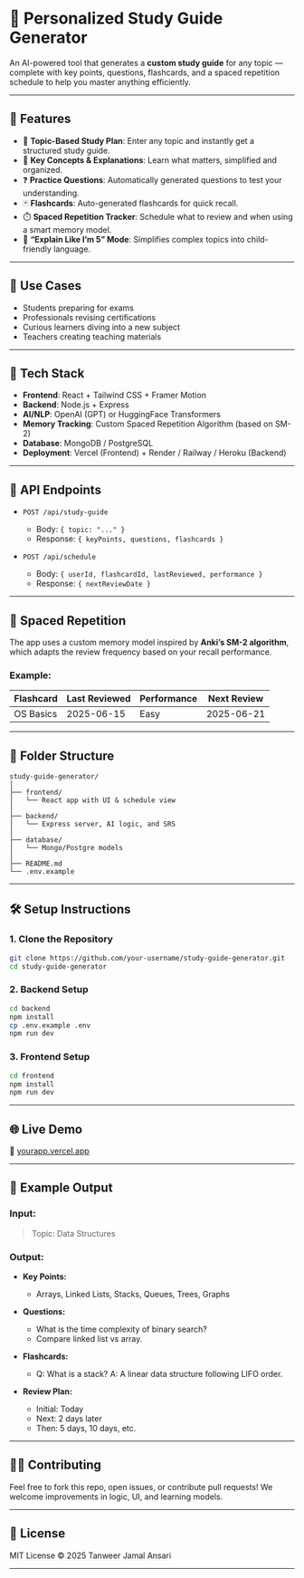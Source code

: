 # 📘 Personalized Study Guide Generator

An AI-powered tool that generates a **custom study guide** for any topic — complete with key points, questions, flashcards, and a spaced repetition schedule to help you master anything efficiently.

---

## 🧠 Features

* 🎯 **Topic-Based Study Plan**: Enter any topic and instantly get a structured study guide.
* 📝 **Key Concepts & Explanations**: Learn what matters, simplified and organized.
* ❓ **Practice Questions**: Automatically generated questions to test your understanding.
* 🃏 **Flashcards**: Auto-generated flashcards for quick recall.
* ⏱️ **Spaced Repetition Tracker**: Schedule what to review and when using a smart memory model.
* 🧒 **“Explain Like I’m 5” Mode**: Simplifies complex topics into child-friendly language.

---

## 📌 Use Cases

* Students preparing for exams
* Professionals revising certifications
* Curious learners diving into a new subject
* Teachers creating teaching materials

---

## 🔧 Tech Stack

* **Frontend**: React + Tailwind CSS + Framer Motion
* **Backend**: Node.js + Express
* **AI/NLP**: OpenAI (GPT) or HuggingFace Transformers
* **Memory Tracking**: Custom Spaced Repetition Algorithm (based on SM-2)
* **Database**: MongoDB / PostgreSQL
* **Deployment**: Vercel (Frontend) + Render / Railway / Heroku (Backend)

---

## 🧪 API Endpoints

* `POST /api/study-guide`

  * Body: `{ topic: "..." }`
  * Response: `{ keyPoints, questions, flashcards }`

* `POST /api/schedule`

  * Body: `{ userId, flashcardId, lastReviewed, performance }`
  * Response: `{ nextReviewDate }`

---

## 🔄 Spaced Repetition

The app uses a custom memory model inspired by **Anki’s SM-2 algorithm**, which adapts the review frequency based on your recall performance.

### Example:

| Flashcard | Last Reviewed | Performance | Next Review |
| --------- | ------------- | ----------- | ----------- |
| OS Basics | 2025-06-15    | Easy        | 2025-06-21  |

---

## 📂 Folder Structure

```
study-guide-generator/
│
├── frontend/
│   └── React app with UI & schedule view
│
├── backend/
│   └── Express server, AI logic, and SRS
│
├── database/
│   └── Mongo/Postgre models
│
├── README.md
└── .env.example
```

---

## 🛠️ Setup Instructions

### 1. Clone the Repository

```bash
git clone https://github.com/your-username/study-guide-generator.git
cd study-guide-generator
```

### 2. Backend Setup

```bash
cd backend
npm install
cp .env.example .env
npm run dev
```

### 3. Frontend Setup

```bash
cd frontend
npm install
npm run dev
```

---

## 🌐 Live Demo

🔗 [yourapp.vercel.app](https://yourapp.vercel.app)

---

## 🌟 Example Output

### Input:

> Topic: Data Structures

### Output:

* **Key Points:**

  * Arrays, Linked Lists, Stacks, Queues, Trees, Graphs
* **Questions:**

  * What is the time complexity of binary search?
  * Compare linked list vs array.
* **Flashcards:**

  * Q: What is a stack?
    A: A linear data structure following LIFO order.
* **Review Plan:**

  * Initial: Today
  * Next: 2 days later
  * Then: 5 days, 10 days, etc.

---

## 🧑‍💻 Contributing

Feel free to fork this repo, open issues, or contribute pull requests! We welcome improvements in logic, UI, and learning models.

---

## 📜 License

MIT License © 2025 Tanweer Jamal Ansari

---

